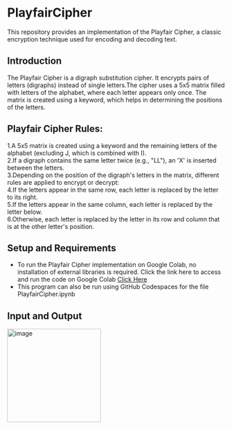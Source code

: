 # PlayfairCipher
This repository provides an implementation of the Playfair Cipher, a classic encryption technique used for encoding and decoding text.

## Introduction
The Playfair Cipher is a digraph substitution cipher. It encrypts pairs of letters (digraphs) instead of single letters.The cipher uses a 5x5 matrix filled with letters of the alphabet, where each letter appears only once. The matrix is created using a keyword, which helps in determining the positions of the letters.<br>

## Playfair Cipher Rules:
1.A 5x5 matrix is created using a keyword and the remaining letters of the alphabet (excluding J, which is combined with I).<br>
2.If a digraph contains the same letter twice (e.g., "LL"), an 'X' is inserted between the letters.<br>
3.Depending on the position of the digraph's letters in the matrix, different rules are applied to encrypt or decrypt:<br>
4.If the letters appear in the same row, each letter is replaced by the letter to its right.<br>
5.If the letters appear in the same column, each letter is replaced by the letter below.<br>
6.Otherwise, each letter is replaced by the letter in its row and column that is at the other letter's position.<br>

## Setup and Requirements
- To run the Playfair Cipher implementation on Google Colab, no installation of external libraries is required. 
Click the link here to access and run the code on Google Colab <a href="https://colab.research.google.com/drive/1iMIMhkZICS1WgQRFW01PM7eag1w5JSek">Click Here</a><br>
- This program can also be run using GitHub Codespaces for the file PlayfairCipher.ipynb

## Input and Output
<img width="216" alt="image" src="https://github.com/user-attachments/assets/943684a9-8758-45aa-80a8-ee9613d7a709" />








